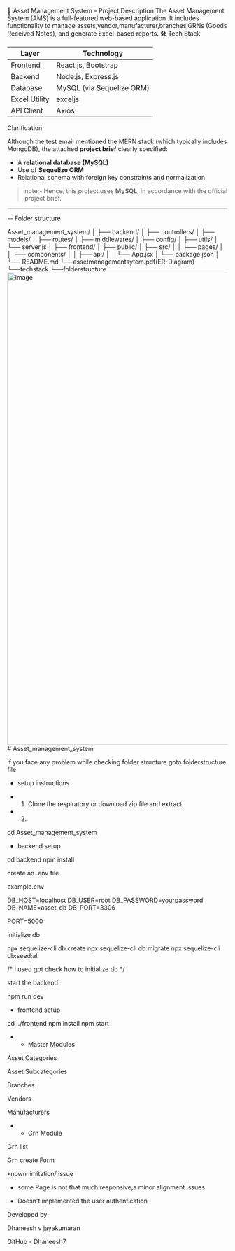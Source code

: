 
🧾 Asset Management System – Project Description The Asset Management System (AMS) is a full-featured web-based application .It includes functionality to manage assets,vendor,manufacturer,branches,GRNs (Goods Received Notes), and generate Excel-based reports.
🛠️ Tech Stack

| Layer         | Technology                       |
|---------------|----------------------------------|
| Frontend      | React.js, Bootstrap              |
| Backend       | Node.js, Express.js              |
| Database      | MySQL (via Sequelize ORM)        |
| Excel Utility | exceljs                          |        
| API Client    | Axios                            |

Clarification

Although the test email mentioned the MERN stack (which typically includes MongoDB), the attached **project brief** clearly specified:

- A **relational database (MySQL)**
- Use of **Sequelize ORM**
- Relational schema with foreign key constraints and normalization

> note:-  Hence, this project uses **MySQL**, in accordance with the official project brief.

---

-- Folder structure 

Asset_management_system/
│
├── backend/
│   ├── controllers/
│   ├── models/
│   ├── routes/
│   ├── middlewares/
│   ├── config/
│   ├── utils/
│   └── server.js
│
├── frontend/
│   ├── public/
│   ├── src/
│   │   ├── pages/
│   │   ├── components/
│   │   ├── api/
│   │   └── App.jsx
│   └── package.json
│
└── README.md
└──assetmanagementsytem.pdf(ER-Diagram)
└──techstack
└──folderstructure
<img width="1920" height="1080" alt="image" src="https://github.com/user-attachments/assets/734ca4a0-c6ac-4717-b7a7-892a856ef4d7" /># Asset_management_system
 
if you face any problem while checking folder structure goto folderstructure file

* setup instructions 


- 1. Clone the respiratory or download zip file and extract 

- 2. 
cd Asset_management_system


* backend setup 

cd backend
npm install

create an .env file 


example.env

DB_HOST=localhost
DB_USER=root
DB_PASSWORD=yourpassword
DB_NAME=asset_db
DB_PORT=3306

PORT=5000


initialize db

npx sequelize-cli db:create
npx sequelize-cli db:migrate
npx sequelize-cli db:seed:all

/* I used gpt  check how to initialize db */


start the backend 


npm run dev


 * frontend setup 

cd ../frontend
npm install
npm start




 * - Master Modules

 Asset Categories

 Asset Subcategories

 Branches

 Vendors

 Manufacturers

 * - Grn Module
 
Grn list

Grn create Form 


known limitation/ issue 

 - some Page is not that much responsive,a minor alignment issues 

- Doesn't implemented the user authentication 


Developed by-

Dhaneesh v jayakumaran 

GitHub - Dhaneesh7

